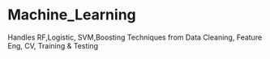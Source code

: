 # Machine_Learning
Handles RF,Logistic, SVM,Boosting Techniques from Data Cleaning, Feature Eng, CV, Training &amp; Testing
